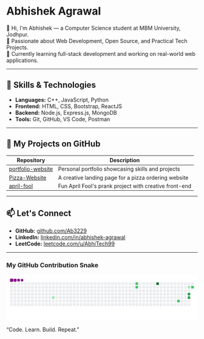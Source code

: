 # Abhishek Agrawal

👋 Hi, I'm Abhishek — a Computer Science student at MBM University, Jodhpur.  
🚀 Passionate about Web Development, Open Source, and Practical Tech Projects.  
🎯 Currently learning full-stack development and working on real-world web applications.

---

## 🔧 Skills & Technologies

- **Languages:** C++, JavaScript, Python
- **Frontend:** HTML, CSS, Bootstrap, ReactJS
- **Backend:** Node.js, Express.js, MongoDB
- **Tools:** Git, GitHub, VS Code, Postman

---

## 📌 My Projects on GitHub

| Repository                        | Description                                                   |
|----------------------------------|---------------------------------------------------------------|
| [portfolio-website](https://github.com/Ab3229/portfolio-website) | Personal portfolio showcasing skills and projects           |
| [Pizza-Website](https://github.com/Ab3229/Pizza-Website)         | A creative landing page for a pizza ordering website        |
| [april-fool](https://github.com/Ab3229/april-fool)               | Fun April Fool's prank project with creative front-end      |

---

## 📫 Let's Connect

- **GitHub:** [github.com/Ab3229](https://github.com/Ab3229)
- **LinkedIn:** [linkedin.com/in/abhishek-agrawal](https://linkedin.com/in/abhishek-agrawal)
- **LeetCode:** [leetcode.com/u/AbhiTech99](https://leetcode.com/u/AbhiTech99)

---
 ### My GitHub Contribution Snake

![GitHub Snake gif](https://raw.githubusercontent.com/Ab3229/Ab3229/main/dist/github-snake.gif)


 “Code. Learn. Build. Repeat.”
